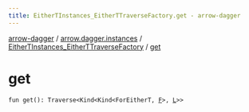 ```yaml
---
title: EitherTInstances_EitherTTraverseFactory.get - arrow-dagger
---
```


[arrow-dagger](../../index.html) / [arrow.dagger.instances](../index.html) / [EitherTInstances_EitherTTraverseFactory](index.html) / [get](./get.html)

# get

`fun get(): Traverse<Kind<Kind<ForEitherT, `[`F`](index.html#F)`>, `[`L`](index.html#L)`>>`